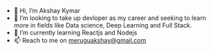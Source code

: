 - 👋 Hi, I’m Akshay Kymar
- 👀 I’m looking to take up devloper as my career and seeking  to learn more in fields like Data science, Deep Learning and Full Stack.
- 🌱 I’m currently learning Reactjs and Nodejs
- 📫 Reach to me on meruguakshay@gmail.com

<!---
Merugu03/Merugu03 is a ✨ special ✨ repository because its `README.md` (this file) appears on your GitHub profile.
You can click the Preview link to take a look at your changes.
--->
